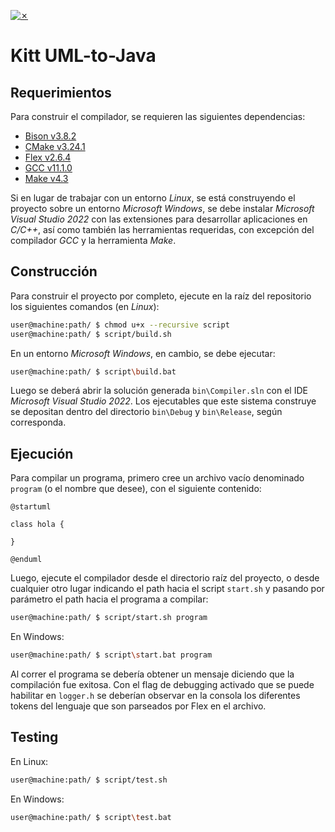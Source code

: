 [![✗](https://img.shields.io/badge/Release-v0.2.0-ffb600.svg?style=for-the-badge)](https://github.com/agustin-golmar/Flex-Bison-Compiler/releases)

# Kitt UML-to-Java

## Requerimientos

Para construir el compilador, se requieren las siguientes dependencias:

* [Bison v3.8.2](https://www.gnu.org/software/bison/)
* [CMake v3.24.1](https://cmake.org/)
* [Flex v2.6.4](https://github.com/westes/flex)
* [GCC v11.1.0](https://gcc.gnu.org/)
* [Make v4.3](https://www.gnu.org/software/make/)

Si en lugar de trabajar con un entorno _Linux_, se está construyendo el proyecto sobre un entorno _Microsoft Windows_, se debe instalar _Microsoft Visual Studio 2022_ con las extensiones para desarrollar aplicaciones en _C/C++_, así como también las herramientas requeridas, con excepción del compilador _GCC_ y la herramienta _Make_.

## Construcción

Para construir el proyecto por completo, ejecute en la raíz del repositorio los siguientes comandos (en _Linux_):

```bash
user@machine:path/ $ chmod u+x --recursive script
user@machine:path/ $ script/build.sh
```

En un entorno _Microsoft Windows_, en cambio, se debe ejecutar:

```bash
user@machine:path/ $ script\build.bat
```

Luego se deberá abrir la solución generada `bin\Compiler.sln` con el IDE _Microsoft Visual Studio 2022_. Los ejecutables que este sistema construye se depositan dentro del directorio `bin\Debug` y `bin\Release`, según corresponda.

## Ejecución

Para compilar un programa, primero cree un archivo vacío denominado `program` (o el nombre que desee), con el siguiente contenido:

```
@startuml

class hola {
    
}

@enduml
```

Luego, ejecute el compilador desde el directorio raíz del proyecto, o desde cualquier otro lugar indicando el path hacia el script `start.sh` y pasando por parámetro el path hacia el programa a compilar:

```bash
user@machine:path/ $ script/start.sh program
```

En Windows:

```bash
user@machine:path/ $ script\start.bat program
```

Al correr el programa se debería obtener un mensaje diciendo que la compilación fue exitosa. Con el flag de debugging activado que se puede habilitar en `logger.h` se deberían observar en la consola los diferentes tokens del lenguaje que son parseados por Flex en el archivo.

## Testing

En Linux:

```bash
user@machine:path/ $ script/test.sh
```

En Windows:

```bash
user@machine:path/ $ script\test.bat
```
